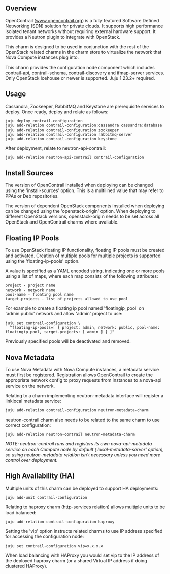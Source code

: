 Overview
--------

OpenContrail (www.opencontrail.org) is a fully featured Software Defined
Networking (SDN) solution for private clouds. It supports high performance
isolated tenant networks without requiring external hardware support. It
provides a Neutron plugin to integrate with OpenStack.

This charm is designed to be used in conjunction with the rest of the OpenStack
related charms in the charm store to virtualize the network that Nova Compute
instances plug into.

This charm provides the configuration node component which includes
contrail-api, contrail-schema, contrail-discovery and ifmap-server services.
Only OpenStack Icehouse or newer is supported.
Juju 1.23.2+ required.

Usage
-----

Cassandra, Zookeeper, RabbitMQ and Keystone are prerequisite services to deploy.
Once ready, deploy and relate as follows:

    juju deploy contrail-configuration
    juju add-relation contrail-configuration:cassandra cassandra:database
    juju add-relation contrail-configuration zookeeper
    juju add-relation contrail-configuration rabbitmq-server
    juju add-relation contrail-configuration keystone

After deployment, relate to neutron-api-contrail:

    juju add-relation neutron-api-contrail contrail-configuration

Install Sources
---------------

The version of OpenContrail installed when deploying can be changed using the
'install-sources' option. This is a multilined value that may refer to PPAs or
Deb repositories.

The version of dependent OpenStack components installed when deploying can be
changed using the 'openstack-origin' option. When deploying to different
OpenStack versions, openstack-origin needs to be set across all OpenStack and
OpenContrail charms where available.

Floating IP Pools
-----------------

To use OpenStack floating IP functionality, floating IP pools must be created
and activated. Creation of multiple pools for multiple projects is supported
using the 'floating-ip-pools' option.

A value is specified as a YAML encoded string, indicating one or more pools
using a list of maps, where each map consists of the following attributes:

    project - project name
    network - network name
    pool-name - floating pool name
    target-projects - list of projects allowed to use pool

For example to create a floating ip pool named 'floatingip_pool' on
'admin:public' network and allow 'admin' project to use:

    juju set contrail-configuration \
      "floating-ip-pools=[ { project: admin, network: public, pool-name: floatingip_pool, target-projects: [ admin ] } ]"

Previously specified pools will be deactivated and removed.

Nova Metadata
-------------

To use Nova Metadata with Nova Compute instances, a metadata service must first
be registered. Registration allows OpenContrail to create the appropriate
network config to proxy requests from instances to a nova-api service on the
network.

Relating to a charm implementing neutron-metadata interface will register a
linklocal metadata service:

    juju add-relation contrail-configuration neutron-metadata-charm

neutron-contrail charm also needs to be related to the same charm to use correct
configuration:

    juju add-relation neutron-contrail neutron-metadata-charm

*NOTE: neutron-contrail runs and registers its own nova-api-metadata service
on each Compute node by default ('local-metadata-server' option), so using
neutron-metadata relation isn't necessary unless you need more control over
deployment.*

High Availability (HA)
----------------------

Multiple units of this charm can be deployed to support HA deployments:

    juju add-unit contrail-configuration

Relating to haproxy charm (http-services relation) allows multiple units to be
load balanced:

    juju add-relation contrail-configuration haproxy

Setting the 'vip' option instructs related charms to use IP address specified
for accessing the configuration node:

    juju set contrail-configuration vip=x.x.x.x

When load balancing with HAProxy you would set vip to the IP address of the
deployed haproxy charm (or a shared Virtual IP address if doing clustered
HAProxy).
